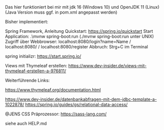 Das hier funktioniert bei mir mit jdk 16 (Windows 10) und OpenJDK 11 (Linux)
(Java Version muss ggf. in pom.xml angepasst werden)

Bisher implementiert:

Spring Framework, Anleitung Quickstart: https://spring.io/quickstart
Start Application: .\mvnw spring-boot:run (./mvnw spring-boot:run unter UNIX)
Zugriff über Webbrowser: localhost:8080/login?name=Name / localhost:8080/ / localhost:8080/register
Abbruch: Strg+C im Terminal

spring initializr: https://start.spring.io/

Views mit Thymeleaf erstellen: https://www.dev-insider.de/views-mit-thymeleaf-erstellen-a-976811/

Weiterführende Links:

https://www.thymeleaf.org/documentation.html

https://www.dev-insider.de/datenbankabfragen-mit-dem-jdbc-template-a-1022878/
https://spring.io/guides/gs/relational-data-access/

@JENS CSS Präprozessor:
https://sass-lang.com/

siehe auch HELP.md